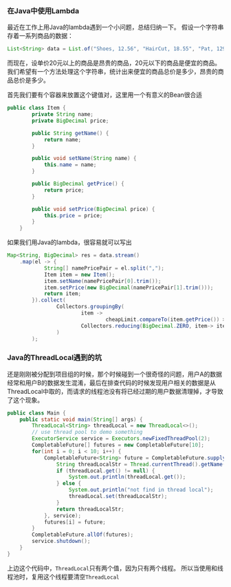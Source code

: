 ### 在Java中使用Lambda

最近在工作上用Java的lambda遇到一个小问题，总结归纳一下。
假设一个字符串存着一系列商品的数据：

```java
List<String> data = List.of("Shoes, 12.56", "HairCut, 18.55", "Pat, 129.88", "Music, 21.67");
```

而现在，设单价20元以上的商品是昂贵的商品，20元以下的商品是便宜的商品。我们希望有一个方法处理这个字符串，统计出来便宜的商品总价是多少，昂贵的商品总价是多少。

首先我们要有个容器来放置这个键值对，这里用一个有意义的Bean很合适

```java
public class Item {
        private String name;
        private BigDecimal price;

        public String getName() {
            return name;
        }

        public void setName(String name) {
            this.name = name;
        }

        public BigDecimal getPrice() {
            return price;
        }

        public void setPrice(BigDecimal price) {
            this.price = price;
        }
    }
```

如果我们用Java的lambda，很容易就可以写出

```java
Map<String, BigDecimal> res = data.stream()
    .map(el -> {
            String[] namePricePair = el.split(",");
            Item item = new Item();
            item.setName(namePricePair[0].trim());
            item.setPrice(new BigDecimal(namePricePair[1].trim()));
            return item;
        }).collect(
                Collectors.groupingBy(
                        item ->
                                cheapLimit.compareTo(item.getPrice()) > 0 ? "CHEAP": "EXPENSIVE",
                        Collectors.reducing(BigDecimal.ZERO, item-> item.getPrice(), (init, acc)->init.add(acc))
                )
        );
```
### Java的ThreadLocal遇到的坑
还是刚刚被分配到项目组的时候，那个时候碰到一个很奇怪的问题，用户A的数据经常和用户B的数据发生混淆，最后在排查代码的时候发现用户相关的数据是从ThreadLocal中取的，而请求的线程池没有将已经过期的用户数据清理掉，才导致了这个现象。
```java
public class Main {
    public static void main(String[] args) {
        ThreadLocal<String> threadLocal = new ThreadLocal<>();
        // use thread pool to demo something
        ExecutorService service = Executors.newFixedThreadPool(2);
        CompletableFuture[] futures = new CompletableFuture[10];
        for(int i = 0; i < 10; i++) {
            CompletableFuture<String> future = CompletableFuture.supplyAsync(() -> {
                String threadLocalStr = Thread.currentThread().getName();
                if (threadLocal.get() != null) {
                    System.out.println(threadLocal.get());
                } else {
                    System.out.println("not find in thread local");
                    threadLocal.set(threadLocalStr);
                }
                return threadLocalStr;
            }, service);
            futures[i] = future;
        }
        CompletableFuture.allOf(futures);
        service.shutdown();
    }
}
```
上边这个代码中，```ThreadLocal```只有两个值，因为只有两个线程。
所以当使用和线程池时，复用这个线程要清空`ThreadLocal`
